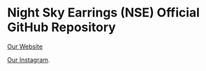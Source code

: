 # Night Sky Earrings (NSE) Official GitHub Repository
[Our Website](https://nightskyearrings.com/)

[Our Instagram](https://www.instagram.com/nightskyearringsneia/?hl=en).
